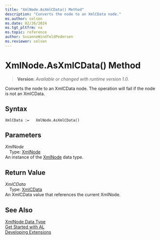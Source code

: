 ```yaml
---
title: "XmlNode.AsXmlCData() Method"
description: "Converts the node to an XmlCData node."
ms.author: solsen
ms.date: 02/26/2024
ms.tgt_pltfrm: na
ms.topic: reference
author: SusanneWindfeldPedersen
ms.reviewer: solsen
---
```

[//]: # (START>DO_NOT_EDIT)
[//]: # (IMPORTANT:Do not edit any of the content between here and the END>DO_NOT_EDIT.)
[//]: # (Any modifications should be made in the .xml files in the ModernDev repo.)
# XmlNode.AsXmlCData() Method
> **Version**: _Available or changed with runtime version 1.0._

Converts the node to an XmlCData node. The operation will fail if the node is not an XmlCData.


## Syntax
```AL
XmlCData :=   XmlNode.AsXmlCData()
```
## Parameters
*XmlNode*  
&emsp;Type: [XmlNode](xmlnode-data-type.md)  
An instance of the [XmlNode](xmlnode-data-type.md) data type.  

## Return Value
*XmlCData*  
&emsp;Type: [XmlCData](../xmlcdata/xmlcdata-data-type.md)  
An XmlCData value that references the current XmlNode.


[//]: # (IMPORTANT: END>DO_NOT_EDIT)
## See Also
[XmlNode Data Type](xmlnode-data-type.md)  
[Get Started with AL](../../devenv-get-started.md)  
[Developing Extensions](../../devenv-dev-overview.md)